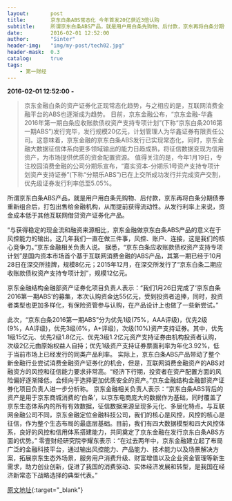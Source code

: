 ```yaml
---
layout:       post
title:        京东白条ABS常态化 今年首发20亿获近3倍认购
subtitle:     所谓京东白条ABS产品，就是用户用白条先购物、后付款，京东再将白条分期债券重新组合后，打包出售给金融机构，从而提前获得流动性。
date:         2016-02-01 12:52:00
author:       "Sinter"
header-img:   "img/my-post/tech02.jpg"
header-mask:  0.3
catalog:      true
tags:
    - 第一财经
---
```


**2016-02-01 12:52:00**  **-**

> 京东金融白条的资产证券化正现常态化趋势，与之相应的是，互联网消费金融平台的ABS也逐渐成为趋势。
日前，京东金融公布，“京东金融-华鑫2016年第一期白条应收账款债权资产支持专项计划”(下称“京东白条2016第一期ABS”)发行完毕，发行规模20亿元，计划管理人为华鑫证券有限责任公司。这意味着，京东金融的京东白条ABS发行已实现常态化，同时，京东金融大数据征信体系向更多领域输出的能力日趋成熟，将征信数据变现为信用资产，为市场提供优质的资金配置资源。
值得关注的是，今年1月19日，专注校园消费金融的公司分期乐宣布，“嘉实资本-分期乐1号资产支持专项计划资产支持证券”(下称“分期乐ABS”)已在上交所成功发行并完成资产交割，优先级证券发行利率低至5.05%。

所谓京东白条ABS产品，就是用户用白条先购物、后付款，京东再将白条分期债券重新组合后，打包出售给金融机构，从而提前获得流动性。从发行利率上来说，资金成本低于其他互联网借贷资产证券化产品。

“与获得稳定的现金流和融资来源相比，京东金融做京东白条ABS产品的意义在于风控能力的输出。这几年我们一直在做三件事，风控、账户、连接，这是我们的核心竞争力。”京东金融相关负责人说。
据悉，“京东白条应收账款债权资产支持专项计划”是国内资本市场首个基于互联网消费金融的ABS产品，其第一期已经于10月28日在深交所挂牌，规模8亿元；2015年12月，在深交所发行了“京东白条二期应收账款债权资产支持专项计划”，规模12亿元。

京东金融结构金融部资产证券化项目负责人表示：“我们1月26日完成了‘京东白条2016第一期ABS’的募集，本次认购资金达55亿元，受到投资者追捧，同时，投资者类型也更加多样化，有保险资管参与认购，在产品设计上也做了一些新尝试。”

此次，“京东白条2016第一期ABS”分为优先1级(75%，AAA评级)，优先2级(9%，AA评级)，优先3级(6%，A+评级)，次级(10%)资产支持证券。其中，优先1级15亿元、优先2级1.8亿元、优先3级1.2亿元资产支持证券由机构投资者认购，次级2亿元由原始权益人自持；优先1级资产支持证券票面利率为年化3.92%，低于当前市场上已经发行的同类产品利率。
实际上，京东白条ABS产品带动了整个新金融行业尝试消费金融资产证券化的机会，但是，互联网消费金融资产的ABS对融资方的风控和征信能力要求非常高。“经济下行期，投资者在资产配置方面的风险偏好逐渐降低，会倾向于选择更加优质安全的资产。”京东金融结构金融部资产证券化项目负责人进一步分析称。
京东金融相关负责人表示：“京东白条ABS背后的资产是用于京东商城消费的‘白条’，以京东电商庞大的数据作为基础，同时覆盖了京东生态体系内的所有有效数据，征信数据来源呈现多元化、多层化特点。与互联网金融公司不同，京东金融定位金融科技公司，我们的核心是风控，风控的核心是征信，作为整个生态布局的最底层基础。目前，我们有四大数据模型和四大风控体系，良好的风控和信用体系搭建能力，共同奠定了京东金融在发行京东白条ABS方面的优势。”
零壹财经研究院李耀东表示：“在过去两年中，京东金融建立起了布局广泛的金融科技平台，通过输出风控能力、产品能力、技术能力以及场景解决方案，拓展京东生态外场景，服务用户消费升级、财富增值以及企业资金管理等新生需求，助力创业创新，促进了我国的消费驱动、实体经济发展和转型，是我国在经济新常态下战略选择的典型代表。”


[原文地址](http://www.yicai.com/news/4746533.html){:target="_blank"}


